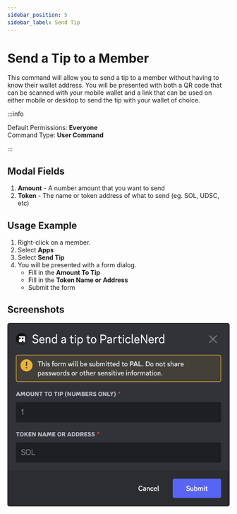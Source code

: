 ```yaml
---
sidebar_position: 5
sidebar_label: Send Tip
---
```


# Send a Tip to a Member

This command will allow you to send a tip to a member without having to know their wallet address. You will be presented with both a QR code that can be scanned with your mobile wallet and a link that can be used on either mobile or desktop to send the tip with your wallet of choice.

:::info

Default Permissions: **Everyone**  
Command Type: **User Command**

:::

## Modal Fields

1. **Amount** - A number amount that you want to send
2. **Token** - The name or token address of what to send (eg. SOL, UDSC, etc)

## Usage Example

1. Right-click on a member.
2. Select **Apps**
3. Select **Send Tip**
4. You will be presented with a form dialog.
   - Fill in the **Amount To Tip**
   - Fill in the **Token Name or Address**
   - Submit the form

## Screenshots

![Send Tip Modal](../assets/send-tip-modal.png)
